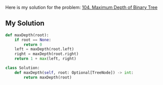 Here is my solution for the problem: [104. Maximum Depth of Binary Tree](https://leetcode.com/problems/maximum-depth-of-binary-tree/)


## My Solution

```python
def maxDepth(root):
    if root == None:
        return 0
    left = maxDepth(root.left)
    right = maxDepth(root.right)
    return 1 + max(left, right)

class Solution:
    def maxDepth(self, root: Optional[TreeNode]) -> int:
        return maxDepth(root)
    
```
